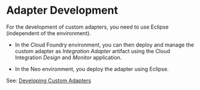 <!-- loio57db422c83de493283d85d8b180a0ef6 -->

# Adapter Development

For the development of custom adapters, you need to use Eclipse \(independent of the environment\).

-   In the Cloud Foundry environment, you can then deploy and manage the custom adapter as *Integration Adapter* artifact using the Cloud Integration *Design* and *Monitor* application.

-   In the Neo environment, you deploy the adapter using Eclipse.


See: [Developing Custom Adapters](../Development/developing-custom-adapters-7392cc4.md)

